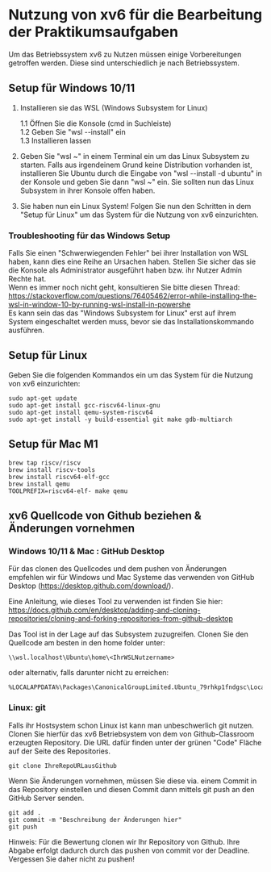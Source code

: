 # Nutzung von xv6 für die Bearbeitung der Praktikumsaufgaben
Um das Betriebssystem xv6 zu Nutzen müssen einige Vorbereitungen getroffen werden. 
Diese sind unterschiedlich je nach Betriebssystem.

## Setup für Windows 10/11
1. Installieren sie das WSL (Windows Subsystem for Linux)
    
    1.1 Öffnen Sie die Konsole (cmd in Suchleiste)<br>
    1.2 Geben Sie "wsl --install" ein<br>
    1.3 Installieren lassen

2. Geben Sie "wsl ~" in einem Terminal ein um das Linux Subsystem zu starten. Falls aus irgendeinem Grund keine Distribution vorhanden ist, installieren Sie Ubuntu durch die Eingabe von "wsl --install -d ubuntu" in der Konsole und geben Sie dann "wsl ~" ein. Sie sollten nun das Linux Subsystem in ihrer Konsole offen haben. 

3. Sie haben nun ein Linux System! Folgen Sie nun den Schritten in dem "Setup für Linux" um das System für die Nutzung von xv6 einzurichten.


### Troubleshooting für das Windows Setup
Falls Sie einen "Schwerwiegenden Fehler" bei ihrer Installation von WSL haben, kann dies eine Reihe an Ursachen haben. Stellen Sie sicher das sie die Konsole als Administrator ausgeführt haben bzw. ihr Nutzer Admin Rechte hat.<br> 
Wenn es immer noch nicht geht, konsultieren Sie bitte diesen Thread:
https://stackoverflow.com/questions/76405462/error-while-installing-the-wsl-in-window-10-by-running-wsl-install-in-powershe
<br>
Es kann sein das das "Windows Subsystem for Linux" erst auf ihrem System eingeschaltet werden muss, bevor sie das Installationskommando ausführen.

## Setup für Linux

Geben Sie die folgenden Kommandos ein um das System für die Nutzung von xv6 einzurichten:

    sudo apt-get update
    sudo apt-get install gcc-riscv64-linux-gnu
    sudo apt-get install qemu-system-riscv64
    sudo apt-get install -y build-essential git make gdb-multiarch

## Setup für Mac M1

    brew tap riscv/riscv
    brew install riscv-tools
    brew install riscv64-elf-gcc
    brew install qemu
    TOOLPREFIX=riscv64-elf- make qemu


## xv6 Quellcode von Github beziehen & Änderungen vornehmen

### Windows 10/11 & Mac : GitHub Desktop
Für das clonen des Quellcodes und dem pushen von Änderungen empfehlen wir für Windows und Mac Systeme das verwenden von GitHub Desktop (https://desktop.github.com/download/).

Eine Anleitung, wie dieses Tool zu verwenden ist finden Sie hier: https://docs.github.com/en/desktop/adding-and-cloning-repositories/cloning-and-forking-repositories-from-github-desktop

Das Tool ist in der Lage auf das Subsystem zuzugreifen. Clonen Sie den Quellcode am besten in den home folder unter:

    \\wsl.localhost\Ubuntu\home\<IhrWSLNutzername>

oder alternativ, falls darunter nicht zu erreichen:

    %LOCALAPPDATA%\Packages\CanonicalGroupLimited.Ubuntu_79rhkp1fndgsc\LocalState\rootfs\home

### Linux: git 

Falls ihr Hostsystem schon Linux ist kann man unbeschwerlich git nutzen.
Clonen Sie hierfür das xv6 Betriebsystem von dem von Github-Classroom erzeugten Repository. Die URL dafür finden unter der grünen "Code" Fläche auf der Seite des Repositories. 

    git clone IhreRepoURLausGithub

Wenn Sie Änderungen vornehmen, müssen Sie diese via. einem Commit in das Repository einstellen und diesen Commit dann mittels git push an den GitHub Server senden.

    git add .
    git commit -m "Beschreibung der Änderungen hier"
    git push

Hinweis: Für die Bewertung clonen wir Ihr Repository von Github. Ihre Abgabe erfolgt dadurch durch das pushen von commit vor der Deadline. Vergessen Sie daher nicht zu pushen!